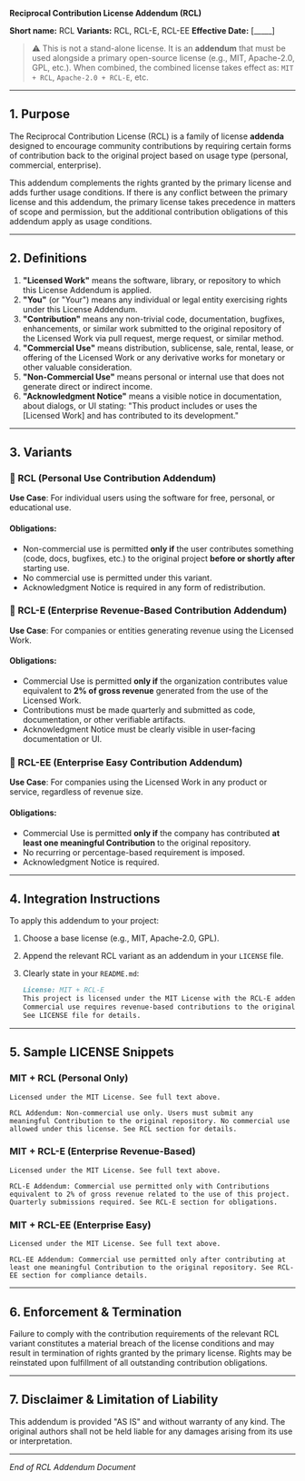 **Reciprocal Contribution License Addendum (RCL)**

**Short name:** RCL
**Variants:** RCL, RCL-E, RCL-EE
**Effective Date:** \[\_\_\_\_\_]

> ⚠️ This is not a stand-alone license. It is an **addendum** that must be used alongside a primary open-source license (e.g., MIT, Apache-2.0, GPL, etc.).
> When combined, the combined license takes effect as: `MIT + RCL`, `Apache-2.0 + RCL-E`, etc.

---

## 1. Purpose

The Reciprocal Contribution License (RCL) is a family of license **addenda** designed to encourage community contributions by requiring certain forms of contribution back to the original project based on usage type (personal, commercial, enterprise).

This addendum complements the rights granted by the primary license and adds further usage conditions. If there is any conflict between the primary license and this addendum, the primary license takes precedence in matters of scope and permission, but the additional contribution obligations of this addendum apply as usage conditions.

---

## 2. Definitions

1. **"Licensed Work"** means the software, library, or repository to which this License Addendum is applied.
2. **"You"** (or "Your") means any individual or legal entity exercising rights under this License Addendum.
3. **"Contribution"** means any non-trivial code, documentation, bugfixes, enhancements, or similar work submitted to the original repository of the Licensed Work via pull request, merge request, or similar method.
4. **"Commercial Use"** means distribution, sublicense, sale, rental, lease, or offering of the Licensed Work or any derivative works for monetary or other valuable consideration.
5. **"Non-Commercial Use"** means personal or internal use that does not generate direct or indirect income.
6. **"Acknowledgment Notice"** means a visible notice in documentation, about dialogs, or UI stating: "This product includes or uses the \[Licensed Work] and has contributed to its development."

---

## 3. Variants

### 🔹 RCL (Personal Use Contribution Addendum)

**Use Case**: For individual users using the software for free, personal, or educational use.

#### Obligations:

* Non-commercial use is permitted **only if** the user contributes something (code, docs, bugfixes, etc.) to the original project **before or shortly after** starting use.
* No commercial use is permitted under this variant.
* Acknowledgment Notice is required in any form of redistribution.

### 🔹 RCL-E (Enterprise Revenue-Based Contribution Addendum)

**Use Case**: For companies or entities generating revenue using the Licensed Work.

#### Obligations:

* Commercial Use is permitted **only if** the organization contributes value equivalent to **2% of gross revenue** generated from the use of the Licensed Work.
* Contributions must be made quarterly and submitted as code, documentation, or other verifiable artifacts.
* Acknowledgment Notice must be clearly visible in user-facing documentation or UI.

### 🔹 RCL-EE (Enterprise Easy Contribution Addendum)

**Use Case**: For companies using the Licensed Work in any product or service, regardless of revenue size.

#### Obligations:

* Commercial Use is permitted **only if** the company has contributed **at least one meaningful Contribution** to the original repository.
* No recurring or percentage-based requirement is imposed.
* Acknowledgment Notice is required.

---

## 4. Integration Instructions

To apply this addendum to your project:

1. Choose a base license (e.g., MIT, Apache-2.0, GPL).
2. Append the relevant RCL variant as an addendum in your `LICENSE` file.
3. Clearly state in your `README.md`:

   ```markdown
   License: MIT + RCL-E
   This project is licensed under the MIT License with the RCL-E addendum.
   Commercial use requires revenue-based contributions to the original repository.
   See LICENSE file for details.
   ```

---

## 5. Sample LICENSE Snippets

### MIT + RCL (Personal Only)

```
Licensed under the MIT License. See full text above.

RCL Addendum: Non-commercial use only. Users must submit any meaningful Contribution to the original repository. No commercial use allowed under this license. See RCL section for details.
```

### MIT + RCL-E (Enterprise Revenue-Based)

```
Licensed under the MIT License. See full text above.

RCL-E Addendum: Commercial use permitted only with Contributions equivalent to 2% of gross revenue related to the use of this project. Quarterly submissions required. See RCL-E section for obligations.
```

### MIT + RCL-EE (Enterprise Easy)

```
Licensed under the MIT License. See full text above.

RCL-EE Addendum: Commercial use permitted only after contributing at least one meaningful Contribution to the original repository. See RCL-EE section for compliance details.
```

---

## 6. Enforcement & Termination

Failure to comply with the contribution requirements of the relevant RCL variant constitutes a material breach of the license conditions and may result in termination of rights granted by the primary license. Rights may be reinstated upon fulfillment of all outstanding contribution obligations.

---

## 7. Disclaimer & Limitation of Liability

This addendum is provided "AS IS" and without warranty of any kind. The original authors shall not be held liable for any damages arising from its use or interpretation.

---

*End of RCL Addendum Document*
